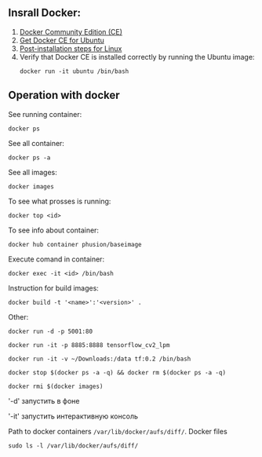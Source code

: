 ## Insrall Docker:
1. [Docker Community Edition (CE)](https://www.docker.com/community-edition)
2. [Get Docker CE for Ubuntu](https://docs.docker.com/engine/installation/linux/docker-ce/ubuntu/)
3. [Post-installation steps for Linux](https://docs.docker.com/engine/installation/linux/linux-postinstall/)
4. Verify that Docker CE is installed correctly by running the Ubuntu image:
    ```
    docker run -it ubuntu /bin/bash
    ```

## Operation with docker
See running container:
```
docker ps
```
See all container:
```
docker ps -a
```
See all images:
```
docker images
```
To see what prosses is running:
```
docker top <id>
```
To see info about container:
```
docker hub container phusion/baseimage
```
Execute comand in container:
```
docker exec -it <id> /bin/bash
```
Instruction for build images:
```
docker build -t '<name>':'<version>' .
```
Other:
```
docker run -d -p 5001:80
```
```
docker run -it -p 8885:8888 tensorflow_cv2_lpm
```
```
docker run -it -v ~/Downloads:/data tf:0.2 /bin/bash
```
```
docker stop $(docker ps -a -q) && docker rm $(docker ps -a -q)
```
```
docker rmi $(docker images)
```
'-d'  запустить в фоне

'-it' запустить интерактивную консоль

Path to docker containers `/var/lib/docker/aufs/diff/`. Docker files
```
sudo ls -l /var/lib/docker/aufs/diff/
```
